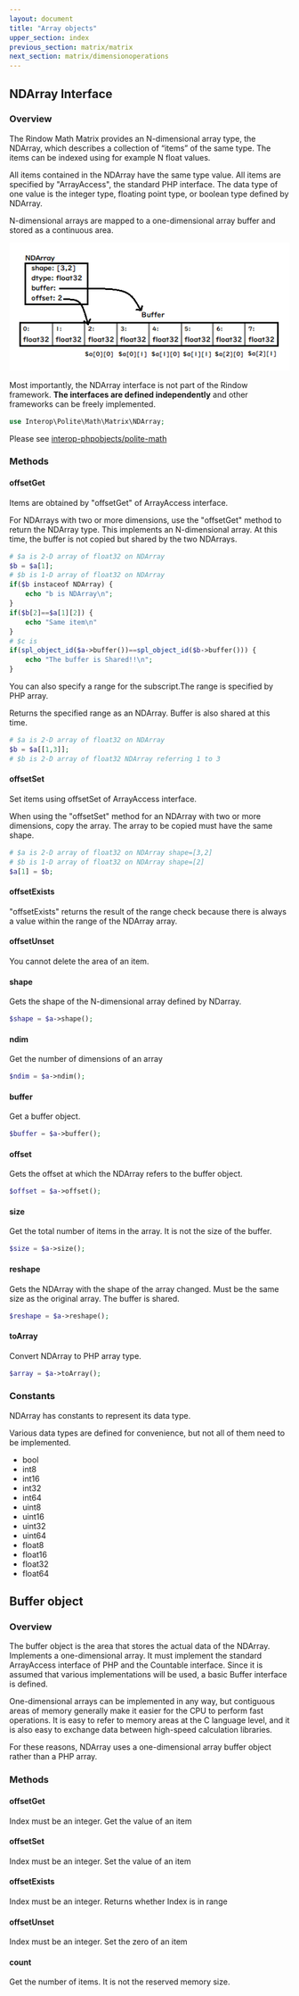 ```yaml
---
layout: document
title: "Array objects"
upper_section: index
previous_section: matrix/matrix
next_section: matrix/dimensionoperations
---
```

NDArray Interface
-----------------
### Overview
The Rindow Math Matrix provides an N-dimensional array type, the NDArray, which describes a collection of “items” of the same type. The items can be indexed using for example N float values.

All items contained in the NDArray have the same type value. All items are specified by "ArrayAccess", the standard PHP interface. The data type of one value is the integer type, floating point type, or boolean type defined by NDArray.

N-dimensional arrays are mapped to a one-dimensional array buffer and stored as a continuous area.

![NDArray](images/ndarray.png)

Most importantly, the NDArray interface is not part of the Rindow framework. **The interfaces are defined independently** and other frameworks can be freely implemented.

```php
use Interop\Polite\Math\Matrix\NDArray;
```

Please see [interop-phpobjects/polite-math](https://github.com/interop-phpobjects/polite-math)

### Methods

#### offsetGet
Items are obtained by "offsetGet" of ArrayAccess interface.

For NDArrays with two or more dimensions, use the "offsetGet" method to return the NDArray type. This implements an N-dimensional array.
At this time, the buffer is not copied but shared by the two NDArrays.

```php
# $a is 2-D array of float32 on NDArray
$b = $a[1];
# $b is 1-D array of float32 on NDArray
if($b instaceof NDArray) {
    echo "b is NDArray\n";
}
if($b[2]==$a[1][2]) {
    echo "Same item\n"
}
# $c is
if(spl_object_id($a->buffer())==spl_object_id($b->buffer())) {
    echo "The buffer is Shared!!\n";
}
```

You can also specify a range for the subscript.The range is specified by PHP array.

Returns the specified range as an NDArray. Buffer is also shared at this time.

```php
# $a is 2-D array of float32 on NDArray
$b = $a[[1,3]];
# $b is 2-D array of float32 NDArray referring 1 to 3
```


#### offsetSet
Set items using offsetSet of ArrayAccess interface.

When using the "offsetSet" method for an NDArray with two or more dimensions, copy the array.
The array to be copied must have the same shape.

```php
# $a is 2-D array of float32 on NDArray shape=[3,2]
# $b is 1-D array of float32 on NDArray shape=[2]
$a[1] = $b;
```

#### offsetExists
"offsetExists" returns the result of the range check because there is always a value within the range of the NDArray array.

#### offsetUnset
You cannot delete the area of an item.

#### shape
Gets the shape of the N-dimensional array defined by NDarray.

```php
$shape = $a->shape();
```

#### ndim
Get the number of dimensions of an array

```php
$ndim = $a->ndim();
```

#### buffer
Get a buffer object.

```php
$buffer = $a->buffer();
```

#### offset
Gets the offset at which the NDArray refers to the buffer object.

```php
$offset = $a->offset();
```

#### size
Get the total number of items in the array. It is not the size of the buffer.

```php
$size = $a->size();
```

#### reshape
Gets the NDArray with the shape of the array changed. Must be the same size as the original array. The buffer is shared.

```php
$reshape = $a->reshape();
```

#### toArray
Convert NDArray to PHP array type.

```php
$array = $a->toArray();
```

### Constants
NDArray has constants to represent its data type.

Various data types are defined for convenience, but not all of them need to be implemented.

- bool
- int8
- int16
- int32
- int64
- uint8
- uint16
- uint32
- uint64
- float8
- float16
- float32
- float64


Buffer object
-------------
### Overview
The buffer object is the area that stores the actual data of the NDArray. Implements a one-dimensional array.
It must implement the standard ArrayAccess interface of PHP and the Countable interface.
Since it is assumed that various implementations will be used, a basic Buffer interface is defined.

One-dimensional arrays can be implemented in any way, but contiguous areas of memory generally make it easier for the CPU to perform fast operations. It is easy to refer to memory areas at the C language level, and it is also easy to exchange data between high-speed calculation libraries.


For these reasons, NDArray uses a one-dimensional array buffer object rather than a PHP array.

### Methods

#### offsetGet
Index must be an integer.
Get the value of an item


#### offsetSet
Index must be an integer.
Set the value of an item

#### offsetExists
Index must be an integer.
Returns whether Index is in range

#### offsetUnset
Index must be an integer.
Set the zero of an item

#### count
Get the number of items. It is not the reserved memory size.
